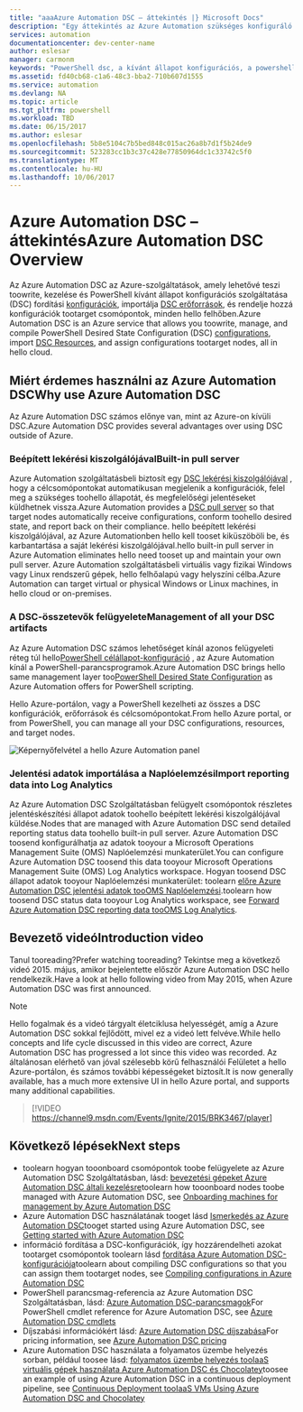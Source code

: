 ```yaml
---
title: "aaaAzure Automation DSC – áttekintés |} Microsoft Docs"
description: "Egy áttekintés az Azure Automation szükséges konfiguráló (DSC), a feltételek és ismert problémák"
services: automation
documentationcenter: dev-center-name
author: eslesar
manager: carmonm
keywords: "PowerShell dsc, a kívánt állapot konfigurációs, a powershell dsc azure"
ms.assetid: fd40cb68-c1a6-48c3-bba2-710b607d1555
ms.service: automation
ms.devlang: NA
ms.topic: article
ms.tgt_pltfrm: powershell
ms.workload: TBD
ms.date: 06/15/2017
ms.author: eslesar
ms.openlocfilehash: 5b8e5104c7b5bed848c015ac26a8b7d1f5b24de9
ms.sourcegitcommit: 523283cc1b3c37c428e77850964dc1c33742c5f0
ms.translationtype: MT
ms.contentlocale: hu-HU
ms.lasthandoff: 10/06/2017
---
```

# <a name="azure-automation-dsc-overview"></a><span data-ttu-id="b9be3-104">Azure Automation DSC – áttekintés</span><span class="sxs-lookup"><span data-stu-id="b9be3-104">Azure Automation DSC Overview</span></span>

<span data-ttu-id="b9be3-105">Az Azure Automation DSC az Azure-szolgáltatások, amely lehetővé teszi toowrite, kezelése és PowerShell kívánt állapot konfigurációs szolgáltatása (DSC) fordítási [konfigurációk](https://msdn.microsoft.com/powershell/dsc/configurations), importálja [DSC erőforrások](https://msdn.microsoft.com/powershell/dsc/resources), és rendelje hozzá konfigurációk tootarget csomópontok, minden hello felhőben.</span><span class="sxs-lookup"><span data-stu-id="b9be3-105">Azure Automation DSC is an Azure service that allows you toowrite, manage, and compile PowerShell Desired State Configuration (DSC) [configurations](https://msdn.microsoft.com/powershell/dsc/configurations), import [DSC Resources](https://msdn.microsoft.com/powershell/dsc/resources), and assign configurations tootarget nodes, all in hello cloud.</span></span>

## <a name="why-use-azure-automation-dsc"></a><span data-ttu-id="b9be3-106">Miért érdemes használni az Azure Automation DSC</span><span class="sxs-lookup"><span data-stu-id="b9be3-106">Why use Azure Automation DSC</span></span>

<span data-ttu-id="b9be3-107">Az Azure Automation DSC számos előnye van, mint az Azure-on kívüli DSC.</span><span class="sxs-lookup"><span data-stu-id="b9be3-107">Azure Automation DSC provides several advantages over using DSC outside of Azure.</span></span>

### <a name="built-in-pull-server"></a><span data-ttu-id="b9be3-108">Beépített lekérési kiszolgálójával</span><span class="sxs-lookup"><span data-stu-id="b9be3-108">Built-in pull server</span></span>

<span data-ttu-id="b9be3-109">Azure Automation szolgáltatásbeli biztosít egy [DSC lekérési kiszolgálójával](https://msdn.microsoft.com/en-us/powershell/dsc/pullserver) , hogy a célcsomópontokat automatikusan megjelenik a konfigurációk, felel meg a szükséges toohello állapotát, és megfelelőségi jelentéseket küldhetnek vissza.</span><span class="sxs-lookup"><span data-stu-id="b9be3-109">Azure Automation provides a [DSC pull server](https://msdn.microsoft.com/en-us/powershell/dsc/pullserver) so that target nodes automatically receive configurations, conform toohello desired state, and report back on their compliance.</span></span>
<span data-ttu-id="b9be3-110">hello beépített lekérési kiszolgálójával, az Azure Automationben hello kell tooset kiküszöböli be, és karbantartása a saját lekérési kiszolgálójával.</span><span class="sxs-lookup"><span data-stu-id="b9be3-110">hello built-in pull server in Azure Automation eliminates hello need tooset up and maintain your own pull server.</span></span>
<span data-ttu-id="b9be3-111">Azure Automation szolgáltatásbeli virtuális vagy fizikai Windows vagy Linux rendszerű gépek, hello felhőalapú vagy helyszíni célba.</span><span class="sxs-lookup"><span data-stu-id="b9be3-111">Azure Automation can target virtual or physical Windows or Linux machines, in hello cloud or on-premises.</span></span>

### <a name="management-of-all-your-dsc-artifacts"></a><span data-ttu-id="b9be3-112">A DSC-összetevők felügyelete</span><span class="sxs-lookup"><span data-stu-id="b9be3-112">Management of all your DSC artifacts</span></span>

<span data-ttu-id="b9be3-113">Az Azure Automation DSC számos lehetőséget kínál azonos felügyeleti réteg túl hello[PowerShell célállapot-konfiguráció](https://msdn.microsoft.com/powershell/dsc/overview) , az Azure Automation kínál a PowerShell-parancsprogramok.</span><span class="sxs-lookup"><span data-stu-id="b9be3-113">Azure Automation DSC brings hello same management layer too[PowerShell Desired State Configuration](https://msdn.microsoft.com/powershell/dsc/overview) as Azure Automation offers for PowerShell scripting.</span></span>

<span data-ttu-id="b9be3-114">Hello Azure-portálon, vagy a PowerShell kezelheti az összes a DSC konfigurációk, erőforrások és célcsomópontokat.</span><span class="sxs-lookup"><span data-stu-id="b9be3-114">From hello Azure portal, or from PowerShell, you can manage all your DSC configurations, resources, and target nodes.</span></span>

![Képernyőfelvétel a hello Azure Automation panel](./media/automation-dsc-overview/azure-automation-blade.png)

### <a name="import-reporting-data-into-log-analytics"></a><span data-ttu-id="b9be3-116">Jelentési adatok importálása a Naplóelemzési</span><span class="sxs-lookup"><span data-stu-id="b9be3-116">Import reporting data into Log Analytics</span></span>

<span data-ttu-id="b9be3-117">Az Azure Automation DSC Szolgáltatásban felügyelt csomópontok részletes jelentéskészítési állapot adatok toohello beépített lekérési kiszolgálójával küldése.</span><span class="sxs-lookup"><span data-stu-id="b9be3-117">Nodes that are managed with Azure Automation DSC send detailed reporting status data toohello built-in pull server.</span></span>
<span data-ttu-id="b9be3-118">Azure Automation DSC toosend konfigurálhatja az adatok tooyour a Microsoft Operations Management Suite (OMS) Naplóelemzési munkaterület.</span><span class="sxs-lookup"><span data-stu-id="b9be3-118">You can configure Azure Automation DSC toosend this data tooyour Microsoft Operations Management Suite (OMS) Log Analytics workspace.</span></span>
<span data-ttu-id="b9be3-119">Hogyan toosend DSC állapot adatok tooyour Naplóelemzési munkaterület: toolearn [előre Azure Automation DSC jelentési adatok tooOMS Naplóelemzési](automation-dsc-diagnostics.md).</span><span class="sxs-lookup"><span data-stu-id="b9be3-119">toolearn how toosend DSC status data tooyour Log Analytics workspace, see [Forward Azure Automation DSC reporting data tooOMS Log Analytics](automation-dsc-diagnostics.md).</span></span>

## <a name="introduction-video"></a><span data-ttu-id="b9be3-120">Bevezető videó</span><span class="sxs-lookup"><span data-stu-id="b9be3-120">Introduction video</span></span>

<span data-ttu-id="b9be3-121">Tanul tooreading?</span><span class="sxs-lookup"><span data-stu-id="b9be3-121">Prefer watching tooreading?</span></span> <span data-ttu-id="b9be3-122">Tekintse meg a következő videó 2015. május, amikor bejelentette először Azure Automation DSC hello rendelkezik.</span><span class="sxs-lookup"><span data-stu-id="b9be3-122">Have a look at hello following video from May 2015, when Azure Automation DSC was first announced.</span></span>

>[!NOTE]
><span data-ttu-id="b9be3-123">Hello fogalmak és a videó tárgyalt életciklusa helyességét, amíg a Azure Automation DSC sokkal fejlődött, mivel ez a videó lett felvéve.</span><span class="sxs-lookup"><span data-stu-id="b9be3-123">While hello concepts and life cycle discussed in this video are correct, Azure Automation DSC has progressed a lot since this video was recorded.</span></span>
><span data-ttu-id="b9be3-124">Az általánosan elérhető van jóval szélesebb körű felhasználói Felületet a hello Azure-portálon, és számos további képességeket biztosít.</span><span class="sxs-lookup"><span data-stu-id="b9be3-124">It is now generally available, has a much more extensive UI in hello Azure portal, and supports many additional capabilities.</span></span>

> [!VIDEO https://channel9.msdn.com/Events/Ignite/2015/BRK3467/player]

## <a name="next-steps"></a><span data-ttu-id="b9be3-125">Következő lépések</span><span class="sxs-lookup"><span data-stu-id="b9be3-125">Next steps</span></span>

* <span data-ttu-id="b9be3-126">toolearn hogyan tooonboard csomópontok toobe felügyelete az Azure Automation DSC Szolgáltatásban, lásd: [bevezetési gépeket Azure Automation DSC általi kezelésre](automation-dsc-onboarding.md)</span><span class="sxs-lookup"><span data-stu-id="b9be3-126">toolearn how tooonboard nodes toobe managed with Azure Automation DSC, see [Onboarding machines for management by Azure Automation DSC](automation-dsc-onboarding.md)</span></span>
* <span data-ttu-id="b9be3-127">Azure Automation DSC használatának tooget lásd [Ismerkedés az Azure Automation DSC](automation-dsc-getting-started.md)</span><span class="sxs-lookup"><span data-stu-id="b9be3-127">tooget started using Azure Automation DSC, see [Getting started with Azure Automation DSC](automation-dsc-getting-started.md)</span></span>
* <span data-ttu-id="b9be3-128">információ fordítása a DSC-konfigurációk, így hozzárendelheti azokat tootarget csomópontok toolearn lásd [fordítása Azure Automation DSC-konfigurációja](automation-dsc-compile.md)</span><span class="sxs-lookup"><span data-stu-id="b9be3-128">toolearn about compiling DSC configurations so that you can assign them tootarget nodes, see [Compiling configurations in Azure Automation DSC](automation-dsc-compile.md)</span></span>
* <span data-ttu-id="b9be3-129">PowerShell parancsmag-referencia az Azure Automation DSC Szolgáltatásban, lásd: [Azure Automation DSC-parancsmagok](/powershell/module/azurerm.automation/#automation)</span><span class="sxs-lookup"><span data-stu-id="b9be3-129">For PowerShell cmdlet reference for Azure Automation DSC, see [Azure Automation DSC cmdlets](/powershell/module/azurerm.automation/#automation)</span></span>
* <span data-ttu-id="b9be3-130">Díjszabási információkért lásd: [Azure Automation DSC díjszabása](https://azure.microsoft.com/pricing/details/automation/)</span><span class="sxs-lookup"><span data-stu-id="b9be3-130">For pricing information, see [Azure Automation DSC pricing](https://azure.microsoft.com/pricing/details/automation/)</span></span>
* <span data-ttu-id="b9be3-131">Azure Automation DSC használata a folyamatos üzembe helyezés sorban, például toosee lásd: [folyamatos üzembe helyezés tooIaaS virtuális gépek használata Azure Automation DSC és Chocolatey](automation-dsc-cd-chocolatey.md)</span><span class="sxs-lookup"><span data-stu-id="b9be3-131">toosee an example of using Azure Automation DSC in a continuous deployment pipeline, see  [Continuous Deployment tooIaaS VMs Using Azure Automation DSC and Chocolatey](automation-dsc-cd-chocolatey.md)</span></span>
